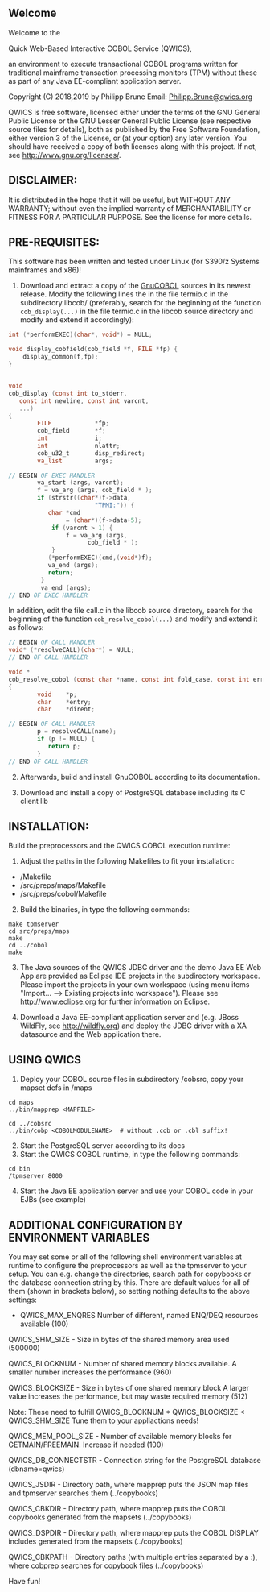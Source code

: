 Welcome
-----

Welcome to the 

Quick Web-Based Interactive COBOL Service (QWICS), 

an environment to execute transactional COBOL programs written for traditional mainframe transaction processing monitors (TPM) without these as part of any Java EE-compliant application server.

Copyright (C) 2018,2019 by Philipp Brune  Email: Philipp.Brune@qwics.org   

QWICS is free software, licensed either under the terms of the GNU General Public License or the GNU Lesser General Public License (see respective source files for details), both as published by the Free Software Foundation, either version 3 of the License, or (at your option) any later version. 
You should have received a copy of both licenses along with this project. If not, see <http://www.gnu.org/licenses/>.  


DISCLAIMER:
-----

It is distributed in the hope that it will be useful, but WITHOUT ANY WARRANTY; without even the implied warranty of MERCHANTABILITY or FITNESS FOR A PARTICULAR PURPOSE. See the license for more details.  


PRE-REQUISITES:
-----

This software has been written and tested under Linux (for S390/z Systems mainframes and x86)!

1. Download and extract a copy of the [GnuCOBOL](https://www.gnu.org/software/gnucobol/) sources in its newest release. Modify the following lines the in the file termio.c in the subdirectory libcob/ (preferably, search for the beginning of the function `cob_display(...)` in the file termio.c in the libcob source directory and modify and extend it accordingly):

```c
int (*performEXEC)(char*, void*) = NULL;

void display_cobfield(cob_field *f, FILE *fp) {
    display_common(f,fp);
}


void
cob_display (const int to_stderr,
   const int newline, const int varcnt, 
   ...)
{
        FILE            *fp;
        cob_field       *f;
        int             i;
        int             nlattr;
        cob_u32_t       disp_redirect;
        va_list         args;

// BEGIN OF EXEC HANDLER
        va_start (args, varcnt);
        f = va_arg (args, cob_field * );
        if (strstr((char*)f->data,
        			    "TPMI:")) {
           char *cmd 
                = (char*)(f->data+5);
            if (varcnt > 1) {
                f = va_arg (args, 
                      cob_field * );
            }
           (*performEXEC)(cmd,(void*)f);
           va_end (args);
           return;
         }
         va_end (args);
// END OF EXEC HANDLER
```

In addition, edit the file call.c in the libcob source directory, search for the beginning of the function `cob_resolve_cobol(...)` and modify and extend it as follows:

```c
// BEGIN OF CALL HANDLER
void* (*resolveCALL)(char*) = NULL;
// END OF CALL HANDLER

void *
cob_resolve_cobol (const char *name, const int fold_case, const int errind)
{
        void    *p;
        char    *entry;
        char    *dirent;

// BEGIN OF CALL HANDLER
        p = resolveCALL(name);
        if (p != NULL) {
           return p;
        }
// END OF CALL HANDLER
```

2. Afterwards, build and install GnuCOBOL according to its documentation.

3. Download and install a copy of PostgreSQL database including its C client lib

INSTALLATION:
-----

Build the preprocessors and the QWICS COBOL execution runtime:

1. Adjust the paths in the following Makefiles to fit your installation:

* <QWICSROOTDIR>/Makefile
* <QWICSROOTDIR>/src/preps/maps/Makefile
* <QWICSROOTDIR>/src/preps/cobol/Makefile

2. Build the binaries, in <QWICSROOTDIR> type the following commands:

```shell
make tpmserver
cd src/preps/maps
make
cd ../cobol
make
```

3. The Java sources of the QWICS JDBC driver and the demo Java EE Web App are provided as Eclipse IDE projects in the subdirectory workspace. Please import the projects in your own workspace (using menu items "Import... --> Existing projects into workspace"). Please see http://www.eclipse.org for further information on Eclipse.

4. Download a Java EE-compliant application server and (e.g. JBoss WildFly, see http://wildfly.org) and deploy the JDBC driver with a XA datasource and the Web application there.


USING QWICS
-----

1. Deploy your COBOL source files in subdirectory <QWICSROOTDIR>/cobsrc, copy your mapset defs in <QWICSROOTDIR>/maps

```shell
cd maps
../bin/mapprep <MAPFILE>

cd ../cobsrc
../bin/cobp <COBOLMODULENAME>  # without .cob or .cbl suffix!
```

2. Start the PostgreSQL server according to its docs
3. Start the QWICS COBOL runtime, in <QWICSROOTDIR> type the following commands:

```shell
cd bin
/tpmserver 8000
```

4. Start the Java EE application server and use your COBOL code in your EJBs (see example)
 
 
ADDITIONAL CONFIGURATION BY ENVIRONMENT VARIABLES
-----

You may set some or all of the following shell environment variables at runtime to configure the preprocessors as well as the tpmserver to your setup. You can e.g. change the directories, search path for copybooks or the database connection string by 
this. There are default values for all of them (shown in brackets below), so setting nothing defaults to the above settings:

* QWICS_MAX_ENQRES
Number of different, named ENQ/DEQ resources available (100)

QWICS_SHM_SIZE - Size in bytes of the shared memory area used (500000)

QWICS_BLOCKNUM - Number of shared memory blocks available. A smaller number increases the performance (960)

QWICS_BLOCKSIZE - Size in bytes of one shared memory block A larger value increases the performance, but may waste required memory (512)

Note: These need to fulfill QWICS_BLOCKNUM * QWICS_BLOCKSIZE < QWICS_SHM_SIZE Tune them to your appliactions needs!

QWICS_MEM_POOL_SIZE - Number of available memory blocks for GETMAIN/FREEMAIN. Increase if needed (100)

QWICS_DB_CONNECTSTR - Connection string for the PostgreSQL database (dbname=qwics)

QWICS_JSDIR - Directory path, where mapprep puts the JSON map files and tpmserver searches them (../copybooks)

QWICS_CBKDIR - Directory path, where mapprep puts the COBOL copybooks generated from the mapsets (../copybooks)

QWICS_DSPDIR - Directory path, where mapprep puts the COBOL DISPLAY includes generated from the mapsets (../copybooks)

QWICS_CBKPATH - Directory paths (with multiple entries separated by a :), where cobprep searches for copybook files (../copybooks)



Have fun!

